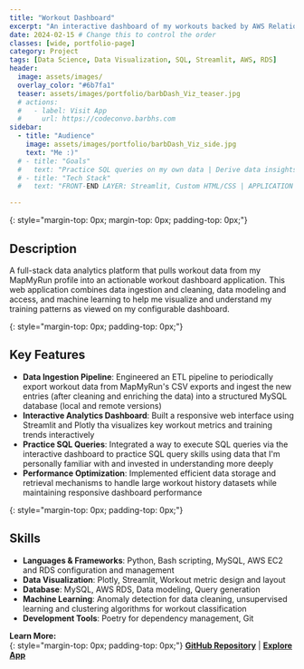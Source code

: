 ```yaml
---
title: "Workout Dashboard"
excerpt: "An interactive dashboard of my workouts backed by AWS Relational Database (RDS)"
date: 2024-02-15 # Change this to control the order
classes: [wide, portfolio-page]
category: Project
tags: [Data Science, Data Visualization, SQL, Streamlit, AWS, RDS]
header:
  image: assets/images/
  overlay_color: "#6b7fa1"
  teaser: assets/images/portfolio/barbDash_Viz_teaser.jpg
  # actions:
  #   - label: Visit App
  #     url: https://codeconvo.barbhs.com
sidebar:
  - title: "Audience"
    image: assets/images/portfolio/barbDash_Viz_side.jpg
    text: "Me :)"
  # - title: "Goals"
  #   text: "Practice SQL queries on my own data | Derive data insights to motivate more exercise"
  # - title: "Tech Stack"
  #   text: "FRONT-END LAYER: Streamlit, Custom HTML/CSS | APPLICATION LAYER: Python and Boto3 | INFRASTRUCTURE LAYER: AWS EC2"

---
```


{: style="margin-top: 0px; margin-top: 0px; padding-top: 0px;"} 
## Description
A full-stack data analytics platform that pulls workout data from my MapMyRun profile into an actionable workout dashboard application. This web application combines data ingestion and cleaning, data modeling and access, and machine learning to help me visualize and understand my training patterns as viewed on my configurable dashboard. 


{: style="margin-top: 0px; padding-top: 0px;"} 
## Key Features
  - **Data Ingestion Pipeline**: Engineered an ETL pipeline to periodically export workout data from MapMyRun's CSV exports and ingest the new entries (after cleaning and enriching the data) into a structured MySQL database (local and remote versions)
  - **Interactive Analytics Dashboard**: Built a responsive web interface using Streamlit and Plotly tha visualizes key workout metrics and training trends interactively
  - **Practice SQL Queries**: Integrated a way to execute SQL queries via the interactive dashboard to practice SQL query skills using data that I'm personally familiar with and invested in understanding more deeply
  - **Performance Optimization**: Implemented efficient data storage and retrieval mechanisms to handle large workout history datasets while maintaining responsive dashboard performance

{: style="margin-top: 0px; padding-top: 0px;"} 
## Skills 
  - **Languages & Frameworks**: Python, Bash scripting, MySQL, AWS EC2 and RDS configuration and management
  - **Data Visualization**: Plotly, Streamlit, Workout metric design and layout
  - **Database**: MySQL, AWS RDS, Data modeling, Query generation
  - **Machine Learning**: Anomaly detection for data cleaning, unsupervised learning and clustering algorithms for workout classification
  - **Development Tools**: Poetry for dependency management, Git

**Learn More:**   
{: style="margin-top: 0px; padding-top: 0px;"} 
**[GitHub Repository](https://github.com/dagny099/build_workout_dashboard/)** | **[Explore App](https://workouts.barbhs.com/)**
